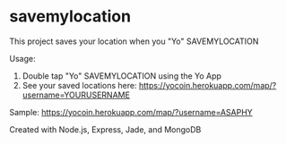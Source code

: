 savemylocation
==============
This project saves your location when you "Yo" SAVEMYLOCATION

Usage:
1) Double tap "Yo" SAVEMYLOCATION using the Yo App
2) See your saved locations here: https://yocoin.herokuapp.com/map/?username=YOURUSERNAME

Sample:
https://yocoin.herokuapp.com/map/?username=ASAPHY

Created with Node.js, Express, Jade, and MongoDB

